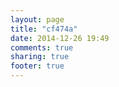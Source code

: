 ```yaml
---
layout: page
title: "cf474a"
date: 2014-12-26 19:49
comments: true
sharing: true
footer: true
---
```

